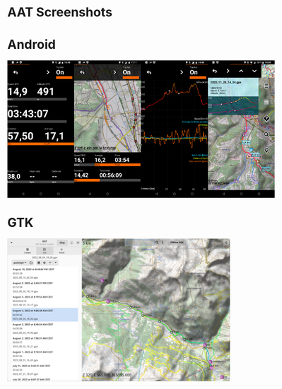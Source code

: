 # AAT Screenshots

# Android

<div style="display:flex;">
<img alt="Android 1" src="../metadata/en-US/images/phoneScreenshots/screen1.jpg" width="30%">
<img alt="Android 2" src="../metadata/en-US/images/phoneScreenshots/screen2.jpg" width="30%">
<img alt="Android 3" src="../metadata/en-US/images/phoneScreenshots/screen3.jpg" width="30%">
<img alt="Android 4" src="../metadata/en-US/images/phoneScreenshots/screen4.jpg" width="30%">
</div>

# GTK

<div style="display:flex;">
<img alt="Screenshot GTK" src="screenshot-gtk.png">
</div>
